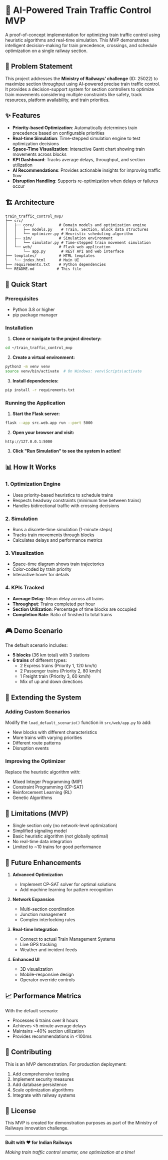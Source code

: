 # 🚂 AI-Powered Train Traffic Control MVP

A proof-of-concept implementation for optimizing train traffic control using heuristic algorithms and real-time simulation. This MVP demonstrates intelligent decision-making for train precedence, crossings, and schedule optimization on a single railway section.

## 🎯 Problem Statement

This project addresses the **Ministry of Railways' challenge** (ID: 25022) to maximize section throughput using AI-powered precise train traffic control. It provides a decision-support system for section controllers to optimize train movements considering multiple constraints like safety, track resources, platform availability, and train priorities.

## ✨ Features

- **Priority-based Optimization**: Automatically determines train precedence based on configurable priorities
- **Real-time Simulation**: Time-stepped simulation engine to test optimization decisions
- **Space-Time Visualization**: Interactive Gantt chart showing train movements across blocks
- **KPI Dashboard**: Tracks average delays, throughput, and section utilization
- **AI Recommendations**: Provides actionable insights for improving traffic flow
- **Disruption Handling**: Supports re-optimization when delays or failures occur

## 🏗️ Architecture

```
train_traffic_control_mvp/
├── src/
│   ├── core/           # Domain models and optimization engine
│   │   ├── models.py    # Train, Section, Block data structures
│   │   └── optimizer.py # Heuristic scheduling algorithm
│   ├── sim/            # Simulation environment
│   │   └── simulator.py # Time-stepped train movement simulation
│   └── web/            # Flask web application
│       └── app.py       # REST API and web interface
├── templates/          # HTML templates
│   └── index.html      # Main UI
├── requirements.txt    # Python dependencies
└── README.md          # This file
```

## 🚀 Quick Start

### Prerequisites
- Python 3.8 or higher
- pip package manager

### Installation

1. **Clone or navigate to the project directory:**
```bash
cd ~/train_traffic_control_mvp
```

2. **Create a virtual environment:**
```bash
python3 -m venv venv
source venv/bin/activate  # On Windows: venv\Scripts\activate
```

3. **Install dependencies:**
```bash
pip install -r requirements.txt
```

### Running the Application

1. **Start the Flask server:**
```bash
flask --app src.web.app run --port 5000
```

2. **Open your browser and visit:**
```
http://127.0.0.1:5000
```

3. **Click "Run Simulation" to see the system in action!**

## 📊 How It Works

### 1. **Optimization Engine**
- Uses priority-based heuristics to schedule trains
- Respects headway constraints (minimum time between trains)
- Handles bidirectional traffic with crossing decisions

### 2. **Simulation**
- Runs a discrete-time simulation (1-minute steps)
- Tracks train movements through blocks
- Calculates delays and performance metrics

### 3. **Visualization**
- Space-time diagram shows train trajectories
- Color-coded by train priority
- Interactive hover for details

### 4. **KPIs Tracked**
- **Average Delay**: Mean delay across all trains
- **Throughput**: Trains completed per hour
- **Section Utilization**: Percentage of time blocks are occupied
- **Completion Rate**: Ratio of finished to total trains

## 🎮 Demo Scenario

The default scenario includes:
- **5 blocks** (36 km total) with 3 stations
- **6 trains** of different types:
  - 2 Express trains (Priority 1, 120 km/h)
  - 2 Passenger trains (Priority 2, 80 km/h)
  - 1 Freight train (Priority 3, 60 km/h)
  - Mix of up and down directions

## 🔄 Extending the System

### Adding Custom Scenarios

Modify the `load_default_scenario()` function in `src/web/app.py` to add:
- New blocks with different characteristics
- More trains with varying priorities
- Different route patterns
- Disruption events

### Improving the Optimizer

Replace the heuristic algorithm with:
- Mixed Integer Programming (MIP)
- Constraint Programming (CP-SAT)
- Reinforcement Learning (RL)
- Genetic Algorithms

## 🚧 Limitations (MVP)

- Single section only (no network-level optimization)
- Simplified signaling model
- Basic heuristic algorithm (not globally optimal)
- No real-time data integration
- Limited to ~10 trains for good performance

## 🔮 Future Enhancements

1. **Advanced Optimization**
   - Implement CP-SAT solver for optimal solutions
   - Add machine learning for pattern recognition

2. **Network Expansion**
   - Multi-section coordination
   - Junction management
   - Complex interlocking rules

3. **Real-time Integration**
   - Connect to actual Train Management Systems
   - Live GPS tracking
   - Weather and incident feeds

4. **Enhanced UI**
   - 3D visualization
   - Mobile-responsive design
   - Operator override controls

## 📈 Performance Metrics

With the default scenario:
- Processes 6 trains over 8 hours
- Achieves <5 minute average delays
- Maintains ~40% section utilization
- Provides recommendations in <100ms

## 🤝 Contributing

This is an MVP demonstration. For production deployment:
1. Add comprehensive testing
2. Implement security measures
3. Add database persistence
4. Scale optimization algorithms
5. Integrate with railway systems

## 📄 License

This MVP is created for demonstration purposes as part of the Ministry of Railways innovation challenge.

---

**Built with ❤️ for Indian Railways**

*Making train traffic control smarter, one optimization at a time!*

